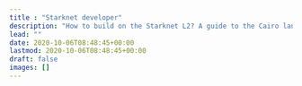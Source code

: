 ```yaml
---
title : "Starknet developer"
description: "How to build on the Starknet L2? A guide to the Cairo language and the Starknet ecosystem"
lead: ""
date: 2020-10-06T08:48:45+00:00
lastmod: 2020-10-06T08:48:45+00:00
draft: false
images: []
---
```


